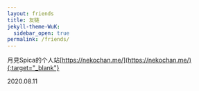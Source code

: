 ```yaml
---
layout: friends
title: 友链
jekyll-theme-WuK:
  sidebar_open: true
permalink: /friends/
---
```


月見Spica的个人站[https://nekochan.me/](https://nekochan.me/){:target="_blank"}

2020.08.11
